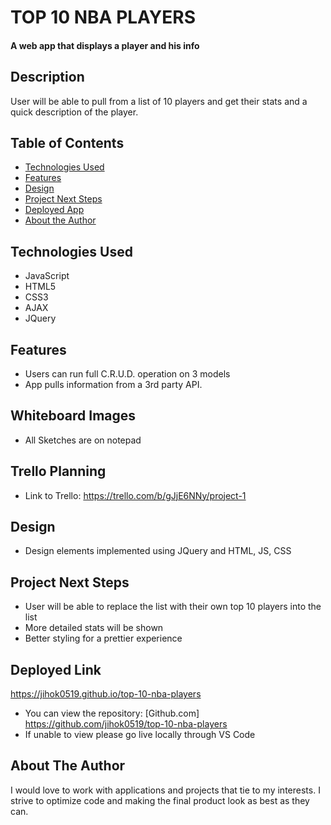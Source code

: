 # TOP 10 NBA PLAYERS

#### A web app that displays a player and his info


## Description
User will be able to pull from a list of 10 players and get their stats and a quick description of the player.

## Table of Contents
* [Technologies Used](#technologiesused)
* [Features](#features)
* [Design](#design)
* [Project Next Steps](#nextsteps)
* [Deployed App](#deployment)
* [About the Author](#author)

## <a name="technologiesused"></a>Technologies Used
* JavaScript
* HTML5
* CSS3
* AJAX
* JQuery


## Features
* Users can run full C.R.U.D. operation on 3 models
* App pulls information from a 3rd party API.

## Whiteboard Images
* All Sketches are on notepad

## Trello Planning
* Link to Trello: https://trello.com/b/gJjE6NNy/project-1

## <a name="design"></a>Design
* Design elements implemented using JQuery and HTML, JS, CSS


## <a name="nextsteps"></a>Project Next Steps
* User will be able to replace the list with their own top 10 players into the list
* More detailed stats will be shown
* Better styling for a prettier experience

## <a name="deployment"></a>Deployed Link
https://jihok0519.github.io/top-10-nba-players

* You can view the repository:
[Github.com] https://github.com/jihok0519/top-10-nba-players
* If unable to view please go live locally through VS Code
    

## <a name="author"></a>About The Author
I would love to work with applications and projects that tie to my interests. I strive to optimize code and making the final product look as best as they can.
